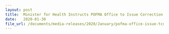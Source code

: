 ```yaml
---
layout: post
title:  Minister for Health Instructs POFMA Office to Issue Correction Directions
date:   2020-01-30
file_url: /documents/media-releases/2020/January/pofma-office-issue-tcd-28-jan-2020.pdf
---
```

